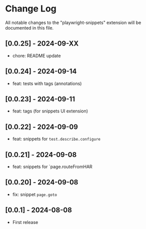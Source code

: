 # Change Log

All notable changes to the "playwright-snippets" extension will be documented in this file.

## [0.0.25] - 2024-09-XX

- chore: README update

## [0.0.24] - 2024-09-14

- feat: tests with tags (annotations)

## [0.0.23] - 2024-09-11

- feat: tags (for snippets UI extension)

## [0.0.22] - 2024-09-09

- feat: snippets for `test.describe.configure`

## [0.0.21] - 2024-09-08

- feat: snippets for `page.routeFromHAR

## [0.0.20] - 2024-09-08

- fix: snippet `page.goto`

## [0.0.1] - 2024-08-08

- First release
